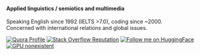 #### Applied linguistics / semiotics and multimedia

<!--
**freealise/freealise** is a ✨ _special_ ✨ repository because its `README.md` (this file) appears on your GitHub profile.

Here are some ideas to get you started:

- 🔭 I’m currently working on ...
- 🌱 I’m currently learning ...
- 👯 I’m looking to collaborate on ...
- 🤔 I’m looking for help with ...
- 💬 Ask me about ...
- 📫 How to reach me: ...
- 😄 Pronouns: ...
- ⚡ Fun fact: ...
-->

Speaking English since 1992 (IELTS >7.0), coding since ~2000.  
Concerned with international relations and global issues.  

[![Quora Profile](https://img.shields.io/badge/❓-Quora-red?style=for-the-badge)](https://www.quora.com/profile/Marina-From-Freealise) 
[![Stack Overflow Reputation](https://img.shields.io/stackexchange/stackoverflow/r/9165398?color=orange&label=stackoverflow&logo=stackoverflow&style=for-the-badge)](https://stackoverflow.com/users/9165398) 
[![Follow me on HuggingFace](https://img.shields.io/badge/%F0%9F%A4%97-Hugging%20Face-yellow?style=for-the-badge)](https://huggingface.co/freealise) 
[![GPU nonexistent](https://img.shields.io/badge/GPU-no-green?style=for-the-badge)](https://en.wikipedia.org/wiki/Aphantasia)

<!--
https://stackexchange.com/sites?view=grid

[language from 1992, product idea from 2002, brand story from 2011, current business]
(British influence) English is not my native language, but I started to learn it before school - and music has later become an important part of education.  
The brand Freealise refers to the sponsorship pricing model, it is an altered version of an early name of Linux (which was Freax),
influenced by the Occupy Wall Street movement (antonym of 'occupy').
             
https://linkedin.com

    <a href="https://fb.me/freealise" target="_blank" title="Facebook"><i class="material-icons notranslate">facebook</i></a>
    <a href="https://www.reddit.com/u/freealise" target="_blank" title="Reddit"><i class="material-icons notranslate">reddit</i></a>
    <a href="https://www.flickr.com/people/183764047@N03/" target="_blank" title="Flickr"><i class="material-icons notranslate">hdr_strong</i></a>
    <a href="https://stackoverflow.com/users/9165398/freealise" target="_blank" title="Stack Overflow"><i class="material-icons notranslate">comment</i></a>

Bipolar, paranoid, obsessive-compulsive, almost aphantasiac, Judaizing introvert.
-->
